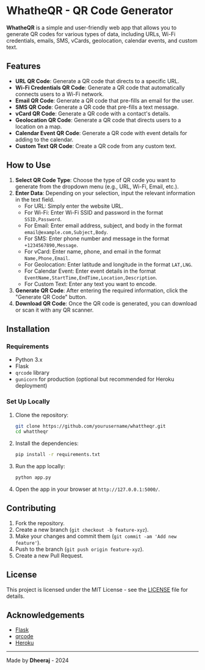 
# WhatheQR - QR Code Generator

**WhatheQR** is a simple and user-friendly web app that allows you to generate QR codes for various types of data, including URLs, Wi-Fi credentials, emails, SMS, vCards, geolocation, calendar events, and custom text.

## Features

- **URL QR Code**: Generate a QR code that directs to a specific URL.
- **Wi-Fi Credentials QR Code**: Generate a QR code that automatically connects users to a Wi-Fi network.
- **Email QR Code**: Generate a QR code that pre-fills an email for the user.
- **SMS QR Code**: Generate a QR code that pre-fills a text message.
- **vCard QR Code**: Generate a QR code with a contact's details.
- **Geolocation QR Code**: Generate a QR code that directs users to a location on a map.
- **Calendar Event QR Code**: Generate a QR code with event details for adding to the calendar.
- **Custom Text QR Code**: Create a QR code from any custom text.

## How to Use

1. **Select QR Code Type**: Choose the type of QR code you want to generate from the dropdown menu (e.g., URL, Wi-Fi, Email, etc.).
2. **Enter Data**: Depending on your selection, input the relevant information in the text field.
   - For URL: Simply enter the website URL.
   - For Wi-Fi: Enter Wi-Fi SSID and password in the format `SSID,Password`.
   - For Email: Enter email address, subject, and body in the format `email@example.com,Subject,Body`.
   - For SMS: Enter phone number and message in the format `+1234567890,Message`.
   - For vCard: Enter name, phone, and email in the format `Name,Phone,Email`.
   - For Geolocation: Enter latitude and longitude in the format `LAT,LNG`.
   - For Calendar Event: Enter event details in the format `EventName,StartTime,EndTime,Location,Description`.
   - For Custom Text: Enter any text you want to encode.
3. **Generate QR Code**: After entering the required information, click the "Generate QR Code" button.
4. **Download QR Code**: Once the QR code is generated, you can download or scan it with any QR scanner.

## Installation

### Requirements

- Python 3.x
- Flask
- `qrcode` library
- `gunicorn` for production (optional but recommended for Heroku deployment)

### Set Up Locally

1. Clone the repository:
   ```bash
   git clone https://github.com/yourusername/whattheqr.git
   cd whattheqr
   ```

2. Install the dependencies:
   ```bash
   pip install -r requirements.txt
   ```

3. Run the app locally:
   ```bash
   python app.py
   ```

4. Open the app in your browser at `http://127.0.0.1:5000/`.

## Contributing

1. Fork the repository.
2. Create a new branch (`git checkout -b feature-xyz`).
3. Make your changes and commit them (`git commit -am 'Add new feature'`).
4. Push to the branch (`git push origin feature-xyz`).
5. Create a new Pull Request.

## License

This project is licensed under the MIT License - see the [LICENSE](LICENSE) file for details.

## Acknowledgements

- [Flask](https://flask.palletsprojects.com/)
- [qrcode](https://github.com/lincolnloop/python-qrcode)
- [Heroku](https://www.heroku.com/)

---

Made by **Dheeraj** - 2024
```
